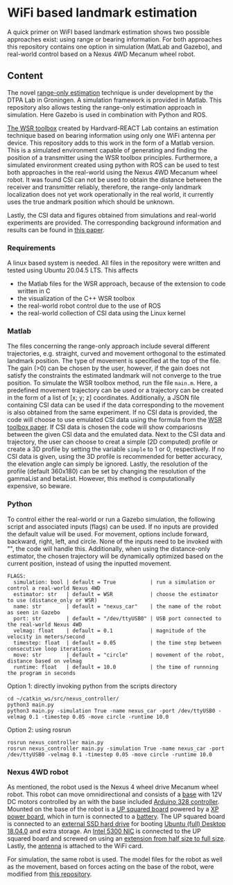 # WiFi based landmark estimation
A quick primer on WiFI based landmark estimation shows two possible approaches exist: using range or bearing information. For both approaches this repository contains one option in simulation (MatLab and Gazebo), and real-world control based on a Nexus 4WD Mecanum wheel robot.  

## Content
The novel [range-only estimation]() technique is under development by the DTPA Lab in Groningen. A simulation framework is provided in Matlab. This repository also allows testing the range-only estimation approach in simulation. Here Gazebo is used in combination with Python and ROS.

[The WSR toolbox](https://github.com/Harvard-REACT/WSR-Toolbox) created by Hardvard-REACT Lab contains an estimation technique based on bearing information using only one WiFi antenna per device. This repository adds to this work in the form of a Matlab version. This is a simulated environment capable of generating and finding the position of a transmitter using the WSR toolbox principles.
Furthermore, a simulated environment created using python with ROS can be used to test both approaches in the real-world using the Nexus 4WD Mecanum wheel robot. It was found CSI can not be used to obtain the distance between the receiver and transmitter reliably, therefore, the range-only landmark localization does not yet work operationally in the real world, it currently uses the true andmark position which should be unknown.

Lastly, the CSI data and figures obtained from simulations and real-world experiments are provided.
The corresponding background information and results can be found in [this paper]().

### Requirements
A linux based system is needed. All files in the repository were written and tested using Ubuntu 20.04.5 LTS. This affects
- the Matlab files for the WSR approach, because of the extension to code written in C
- the visualization of the C++ WSR toolbox
- the real-world robot control due to the use of ROS 
- the real-world collection of CSI data using the Linux kernel

### Matlab
The files concerning the range-only approach include several different trajectories, e.g. straight, curved and movement orthogonal to the estimated landmark position. The type of movement is specified at the top of the file. The gain (>0) can be chosen by the user, however, if the gain does not satisfy the constraints the estimated landmark will not converge to the true position. 
To simulate the WSR toolbox method, run the file `main.m`. Here, a predefined movement trajectory can be used or a trajectory can be created in the form of a list of [x; y; z] coordinates. Additionally, a JSON file containing CSI data can be used if the data corresponding to the movement is also obtained from the same experiment. If no CSI data is provided, the code will choose to use emulated CSI data using the formula from the [WSR toolbox paper](https://journals.sagepub.com/doi/full/10.1177/02783649221097989). If CSI data is chosen the code will show compariosns between the given CSI data and the emulated data. Next to the CSI data and trajectory, the user can choose to creat a simple (2D computed) profile or create a 3D profile by setting the variable `simple` to 1 or 0, respectively. If no CSI data is given, using the 3D profile is recommended for better accuracy, the elevation angle can simply be ignored. Lastly, the resolution of the profile (default 360x180) can be set by changing the resolution of the gammaList and betaList. However, this method is computationally expensive, so beware.

### Python
To control either the real-world or run a Gazebo simulation, the following script and associated inputs (flags) can be used. If no inputs are provided the default value will be used. For movement, options include forward, backward, right, left, and circle. None of the inputs need to be invoked with "", the code will handle this. Additionally, when using the distance-only estimator, the chosen trajectory will be dynamically optimized based on the current position, instead of using the inputted movement.
```
FLAGS:
  simulation: bool | default = True           | run a simulation or control a real-world Nexus 4WD
  estimator: str   | default = WSR            | choose the estimator to use (distance_only or WSR)
  name: str        | default = "nexus_car"    | the name of the robot as seen in Gazebo
  port: str        | default = "/dev/ttyUSB0" | USB port connected to the real-world Nexus 4WD
  velmag: float    | default = 0.1            | magnitude of the velocity in meters/second
  timestep: float  | default = 0.05           | the time step between consecutive loop iterations
  move: str        | default = "circle"       | movement of the robot, distance based on velmag
  runtime: float   | default = 10.0           | the time of runnning the program in seconds
```
Option 1: directly invoking python from the scripts directory
```
cd ~/catkin_ws/src/nexus_controller/
python3 main.py 
python3 main.py -simulation True -name nexus_car -port /dev/ttyUSB0 -velmag 0.1 -timestep 0.05 -move circle -runtime 10.0
```
Option 2: using rosrun
```
rosrun nexus_controller main.py
rosrun nexus_controller main.py -simulation True -name nexus_car -port /dev/ttyUSB0 -velmag 0.1 -timestep 0.05 -move circle -runtime 10.0
```

### Nexus 4WD robot
As mentioned, the robot used is the Nexus 4 wheel drive Mecanum wheel robot. This robot can move omnidirectional and consists of a [base](https://www.nexusrobot.com/product/4wd-mecanum-wheel-mobile-arduino-robotics-car-10011.html) with 12V DC motors controlled by an with the base included [Arduino 328 controller](https://www.google.com/search?q=Arduino+328+Controller&hl=en-US&tbm=shop&source=lnms&sa=X&ved=2ahUKEwiO1LnMlpD-AhU1hv0HHa5jDBoQ_AUoAnoECAoQBA&biw=2560&bih=1272&dpr=1). Mounted on the base of the robot is a [UP squared board](https://nl.mouser.com/ProductDetail/AAEON-UP/UPS-APLP4F-A20-0432?qs=hd1VzrDQEGi10dyhG9RNMA%3D%3D) powered by a [XP power board](https://nl.mouser.com/ProductDetail/XP-Power/JCL3012S05?qs=w%2Fv1CP2dgqp6vrT05q%2FO7Q%3D%3D), which in turn is connected to a [battery](https://www.bol.com/nl/nl/p/hacker-lipo-accupack-11-1-v-5800-mah-aantal-cellen-3/9300000035249404/?Referrer=NLGOOFS&utm_source=google&utm_medium=free_shopping). The UP squared board is connected to an [external SSD hard drive](https://nl.mouser.com/ProductDetail/Kingston/OCP0S31024Q-A0?qs=4ASt3YYao0X4fy01e9yEQw%3D%3D) for booting [Ubuntu (full) Desktop 18.04.0](https://old-releases.ubuntu.com/releases/18.04.0/) and extra storage. An [Intel 5300 NIC](https://nl.aliexpress.com/item/32435835710.html?pdp_npi=2%40dis%21EUR%21%E2%82%AC%2010.29%21%E2%82%AC%2010.29%21%21%21%21%21%40211b813c16806093148537781e1273%2155556538860%21btf&_t=pvid%3A5d6e949f-5f60-42f5-9cdf-871499ea2e44&afTraceInfo=32435835710__pc__pcBridgePPC__xxxxxx__1680609315&spm=a2g0o.ppclist.product.mainProduct&gatewayAdapt=glo2nld) is connected to the UP squared board and screwed on using an [extension from half size to full size](https://www.dustinhome.nl/product/5010788918/mini-pci-express-half-size-full-size-adapter?gclid=EAIaIQobChMI09jg35WQ_gIVEpBoCR0z5g9UEAQYAiABEgJTm_D_BwE&utm_medium=cpc&utm_source=google). Lastly, the [antenna](https://nl.mouser.com/ProductDetail/Linx-Technologies/ANT-W63WS2-SMA?qs=Li%252BoUPsLEnvWNQpgFXXzfQ%3D%3D) is attached to the WiFi card.

For simulation, the same robot is used. The model files for the robot as well as the movement, based on forces acting on the base of the robot, were modified from [this repository](https://github.com/RBinsonB/nexus_4wd_mecanum_simulator).
